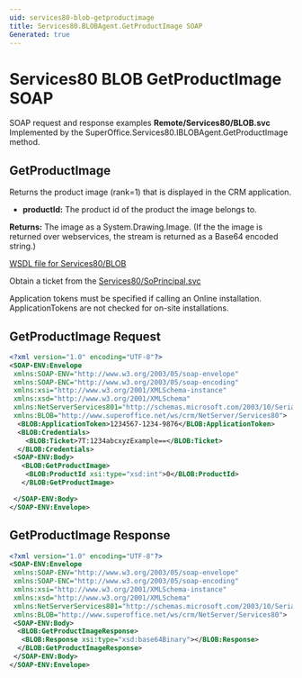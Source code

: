 ```yaml
---
uid: services80-blob-getproductimage
title: Services80.BLOBAgent.GetProductImage SOAP
Generated: true
---
```


# Services80 BLOB GetProductImage SOAP

SOAP request and response examples **Remote/Services80/BLOB.svc**
Implemented by the <see cref="M:SuperOffice.Services80.IBLOBAgent.GetProductImage">SuperOffice.Services80.IBLOBAgent.GetProductImage</see> method.

## GetProductImage

Returns the product image (rank=1) that is displayed in the CRM application.

* **productId:** The product id of the product the image belongs to.

**Returns:** The image as a System.Drawing.Image. (If the the image is returned over webservices, the stream is returned as a Base64 encoded string.)


[WSDL file for Services80/BLOB](../Services80-BLOB.md)

Obtain a ticket from the [Services80/SoPrincipal.svc](../SoPrincipal/SoPrincipal.md)

Application tokens must be specified if calling an Online installation. ApplicationTokens are not checked for on-site installations.

## GetProductImage Request

```xml
<?xml version="1.0" encoding="UTF-8"?>
<SOAP-ENV:Envelope
 xmlns:SOAP-ENV="http://www.w3.org/2003/05/soap-envelope"
 xmlns:SOAP-ENC="http://www.w3.org/2003/05/soap-encoding"
 xmlns:xsi="http://www.w3.org/2001/XMLSchema-instance"
 xmlns:xsd="http://www.w3.org/2001/XMLSchema"
 xmlns:NetServerServices801="http://schemas.microsoft.com/2003/10/Serialization/"
 xmlns:BLOB="http://www.superoffice.net/ws/crm/NetServer/Services80">
  <BLOB:ApplicationToken>1234567-1234-9876</BLOB:ApplicationToken>
  <BLOB:Credentials>
    <BLOB:Ticket>7T:1234abcxyzExample==</BLOB:Ticket>
  </BLOB:Credentials>
 <SOAP-ENV:Body>
   <BLOB:GetProductImage>
    <BLOB:ProductId xsi:type="xsd:int">0</BLOB:ProductId>
   </BLOB:GetProductImage>

 </SOAP-ENV:Body>
</SOAP-ENV:Envelope>

```


## GetProductImage Response

```xml
<?xml version="1.0" encoding="UTF-8"?>
<SOAP-ENV:Envelope
 xmlns:SOAP-ENV="http://www.w3.org/2003/05/soap-envelope"
 xmlns:SOAP-ENC="http://www.w3.org/2003/05/soap-encoding"
 xmlns:xsi="http://www.w3.org/2001/XMLSchema-instance"
 xmlns:xsd="http://www.w3.org/2001/XMLSchema"
 xmlns:NetServerServices801="http://schemas.microsoft.com/2003/10/Serialization/"
 xmlns:BLOB="http://www.superoffice.net/ws/crm/NetServer/Services80">
 <SOAP-ENV:Body>
  <BLOB:GetProductImageResponse>
   <BLOB:Response xsi:type="xsd:base64Binary"></BLOB:Response>
  </BLOB:GetProductImageResponse>
 </SOAP-ENV:Body>
</SOAP-ENV:Envelope>

```

